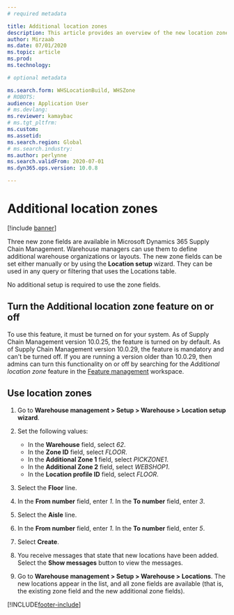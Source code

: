 ```yaml
---
# required metadata

title: Additional location zones
description: This article provides an overview of the new location zones that have been added to Microsoft Dynamics 365 Supply Chain Management.
author: Mirzaab
ms.date: 07/01/2020
ms.topic: article
ms.prod: 
ms.technology: 

# optional metadata

ms.search.form: WHSLocationBuild, WHSZone
# ROBOTS: 
audience: Application User
# ms.devlang: 
ms.reviewer: kamaybac
# ms.tgt_pltfrm: 
ms.custom: 
ms.assetid: 
ms.search.region: Global
# ms.search.industry: 
ms.author: perlynne
ms.search.validFrom: 2020-07-01
ms.dyn365.ops.version: 10.0.8

---
```


# Additional location zones

[!include [banner](../includes/banner.md)]

Three new zone fields are available in Microsoft Dynamics 365 Supply Chain Management. Warehouse managers can use them to define additional warehouse organizations or layouts. The new zone fields can be set either manually or by using the **Location setup** wizard. They can be used in any query or filtering that uses the Locations table.

No additional setup is required to use the zone fields.

## Turn the Additional location zone feature on or off

To use this feature, it must be turned on for your system. As of Supply Chain Management version 10.0.25, the feature is turned on by default. As of Supply Chain Management version 10.0.29, the feature is mandatory and can't be turned off. If you are running a version older than 10.0.29, then admins can turn this functionality on or off by searching for the *Additional location zone* feature in the [Feature management](../../fin-ops-core/fin-ops/get-started/feature-management/feature-management-overview.md) workspace.

## Use location zones

1. Go to **Warehouse management \> Setup \> Warehouse \> Location setup wizard**.
2. Set the following values:

    - In the **Warehouse** field, select _62_.
    - In the **Zone ID** field, select _FLOOR_.
    - In the **Additional Zone 1** field, select _PICKZONE1_.
    - In the **Additional Zone 2** field, select _WEBSHOP1_.
    - In the **Location profile ID** field, select _FLOOR_.

3. Select the **Floor** line.
4. In the **From number** field, enter _1_. In the **To number** field, enter _3_.
5. Select the **Aisle** line.
6. In the **From number** field, enter _1_. In the **To number** field, enter _5_.
7. Select **Create**.
8. You receive messages that state that new locations have been added. Select the **Show messages** button to view the messages.
9. Go to **Warehouse management \> Setup \> Warehouse \> Locations**. The new locations appear in the list, and all zone fields are available (that is, the existing zone field and the new additional zone fields).


[!INCLUDE[footer-include](../../includes/footer-banner.md)]